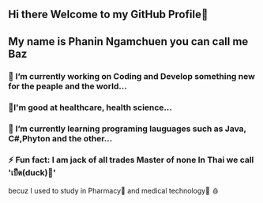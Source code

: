 ## Hi there Welcome to my GitHub Profile👋
## My name is Phanin Ngamchuen you can call me Baz
### 🔭 I’m currently working on Coding and Develop something new for the peaple and the world...  
### :muscle:I'm good at healthcare, health science...
### 🌱 I’m currently learning programing lauguages such as Java, C#,Phyton  and the other...  
### ⚡ Fun fact: I am jack of all trades Master of none In Thai we call 'เป็ด(duck)🦆'  
becuz I used to study in Pharmacy:pill: and medical technology:syringe: :drop_of_blood:	

<!--
**ZibomiN/ZibomIN** is a ✨ _special_ ✨ repository because its `README.md` (this file) appears on your GitHub profile.

Here are some ideas to get you started:

- My name is Phanin Ngamchuen you can call me Baz
🔭 I’m currently working on Coding and Develop something
- 🌱 I’m currently learning ...
- 👯 I’m looking to collaborate on ...
- 🤔 I’m looking for help with ...
- 💬 Ask me about ...
- 📫 How to reach me: ...
- 😄 Pronouns: ...
- ⚡ Fun fact: ...
-->
